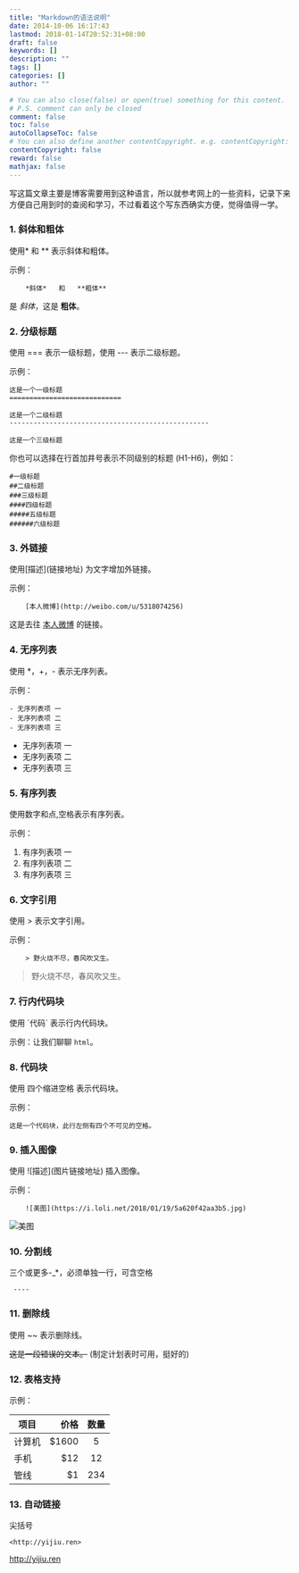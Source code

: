 ```yaml
---
title: "Markdown的语法说明"
date: 2014-10-06 16:17:43
lastmod: 2018-01-14T20:52:31+08:00
draft: false
keywords: []
description: ""
tags: []
categories: []
author: ""

# You can also close(false) or open(true) something for this content.
# P.S. comment can only be closed
comment: false
toc: false
autoCollapseToc: false
# You can also define another contentCopyright. e.g. contentCopyright: "This is another copyright."
contentCopyright: false
reward: false
mathjax: false
---
```


 写这篇文章主要是博客需要用到这种语言，所以就参考网上的一些资料，记录下来方便自己用到时的查阅和学习，不过看着这个写东西确实方便，觉得值得一学。

<!--more-->

### **1. 斜体和粗体**
使用\* 和 \** 表示斜体和粗体。

示例：

        *斜体*   和   **粗体**

是 *斜体*，这是 **粗体**。

### **2. 分级标题**
使用 === 表示一级标题，使用 --- 表示二级标题。

示例：

```
这是一个一级标题
============================

这是一个二级标题
--------------------------------------------------

这是一个三级标题
```

你也可以选择在行首加井号表示不同级别的标题 (H1-H6)，例如：

```
#一级标题
##二级标题
###三级标题
####四级标题
#####五级标题
######六级标题
```

### **3. 外链接**
使用[描述]\(链接地址) 为文字增加外链接。

示例：

        [本人微博](http://weibo.com/u/5318074256)

这是去往 [本人微博](http://weibo.com/u/5318074256) 的链接。

### **4. 无序列表**
使用 *，+，- 表示无序列表。

示例：
```
- 无序列表项 一
- 无序列表项 二
- 无序列表项 三
```
- 无序列表项 一
- 无序列表项 二
- 无序列表项 三

### **5. 有序列表**
使用数字和点,空格表示有序列表。

示例：
1. 有序列表项 一
2. 有序列表项 二
3. 有序列表项 三

### **6. 文字引用**
使用 > 表示文字引用。

示例：

        > 野火烧不尽，春风吹又生。

> 野火烧不尽，春风吹又生。

### **7. 行内代码块**

使用  \`代码`  表示行内代码块。

示例：让我们聊聊 `html`。

### **8.  代码块**
使用 四个缩进空格 表示代码块。

示例：

    这是一个代码块，此行左侧有四个不可见的空格。

### **9.  插入图像**
使用 \!\[描述]\(图片链接地址) 插入图像。

示例：

        ![美图](https://i.loli.net/2018/01/19/5a620f42aa3b5.jpg)

![美图](https://i.loli.net/2018/01/19/5a620f42aa3b5.jpg)

### **10. 分割线**
三个或更多-_*，必须单独一行，可含空格

     ----

### **11. 删除线**
使用 ~~ 表示删除线。

~~这是一段错误的文本。~~    (制定计划表时可用，挺好的)

### **12. 表格支持**
示例：

| 项目           | 价格            |  数量   |
| ------        | -----:          | :----: |
| 计算机         |  $1600         |      5  |
| 手机          |   $12           |   12    |
| 管线          |    $1           |  234    |

### **13. 自动链接**
尖括号    
```
<http://yijiu.ren>
```  
<http://yijiu.ren>

